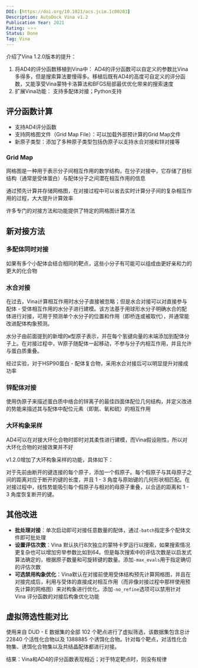 ```yaml
---
DOI: [https://doi.org/10.1021/acs.jcim.1c00203]
Description: AutoDock Vina v1.2
Publication Year: 2021
Rating: ⭐⭐⭐
Status: Done
Tag: Vina
---
```

介绍了Vina 1.2.0版本的提升：
1. 将AD4的评分函数移植到Vina中：
    AD4的评分函数可以自定义的参数比Vina多得多，但是搜索算法要慢得多。移植后既有AD4的高度可自定义的评分函数，又能享受Vina蒙特卡洛算法和BFGS局部最优优化带来的搜索速度
2. 扩展Vina功能：
    支持多配体对接；Python支持

## 评分函数计算

- 支持AD4评分函数
- 支持网格图文件（Grid Map File）：可以加载外部预计算的Grid Map文件
- 新原子类型：添加了多种原子类型包括伪原子以支持水合对接和锌对接等

### Grid Map

网格图是一种用于表示分子间相互作用的数学结构，在分子对接中，它存储了目标结构（通常是受体蛋白）与配体分子之间潜在相互作用的信息

通过预先计算并存储网格图，在对接过程中可以省去实时计算分子间的复杂相互作用的过程，大大提升计算效率

许多专门的对接方法和功能提供了特定的网格图计算方法

## 新对接方法

### 多配体同时对接

如果有多个小配体会结合相同的靶点，这些小分子有可能可以组成由更好亲和力的更大的化合物

### 水合对接

在过去，Vina计算相互作用时水分子直接被忽略；但是水合对接可以对直接参与配体 - 受体相互作用的水分子进行建模。该方法基于用球形水分子明确水合的配体进行对接，可用于预测单个水分子的位置和作用（即桥连或被取代），并通常能改进配体构象预测。

水分子由前面提到的新增的`W`型原子表示，并在每个氢键向量的末端添加到配体分子上。在对接过程中，W原子随配体一起移动，不参与分子内相互作用，并且允许与蛋白质重叠。

经过实验，对于HSP90蛋白 - 配体复合物，采用水合对接后可以明显提升对接成功率

### 锌配体对接

使用伪原子来描述蛋白质中络合的锌离子的最佳四面体配位几何结构，并定义改进的势能来描述其与配体中配位元素（即氮、氧和硫）的相互作用

### 大环构象采样

AD4可以在对接大环化合物时即时对其柔性进行建模，而Vina假设刚性，所以对大环化合物的对接效果并不好

v1.2.0增加了大环构象采样的功能，具体如下：

对于先前由断开的键连接的每个原子，添加一个假原子。每个假原子与其母原子之间的距离对应于断开的键的长度，并且 1 - 3 角度与原始键的几何形状相匹配。在对接过程中，线性势能吸引每个假原子与相对的母原子重叠，以合适的距离和 1 - 3 角度恢复断开的键。

## 其他改进

- **批处理对接**：单次启动即可对接任意数量的配体，通过`-batch`指定多个配体文件即可批处理
- **设置评估次数**：Vina 默认执行8次独立的蒙特卡罗运行以搜索，如果搜索情况更复杂也可以增加穷举参数比如到64。但是每次搜索中的评估次数是以启发式算法确定的，根据原子数量和可旋转键的数量。添加`-max_evals`用于指定确切的评估次数
- **可选禁用构象优化**：Vina默认在对接前使用受体结构预先计算网格图，并且在对接完成后，利用与受体的直接成对相互作用（而非像对接过程中那样使用预先计算的网格图）来对构象进行优化。添加`-no_refine`选项可以禁用针对 Vina 评分函数的对接后构象优化功能
    

## 虚拟筛选性能对比

使用来自 DUD - E 数据集的全部 102 个靶点进行了虚拟筛选，该数据集包含总计 22840 个活性化合物以及 1388885 个诱饵化合物。针对每个靶点，对活性化合物集、诱饵化合物集以及共结晶配体都进行对接。

结果：Vina和AD4的评分函数表现相近；对于特定靶点时，则没有规律
